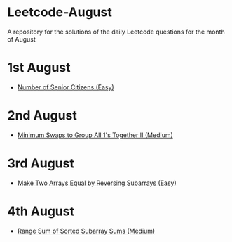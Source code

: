 # Leetcode-August
A repository for the solutions of the daily Leetcode questions for the month of August

# 1st August
- [Number of Senior Citizens (Easy)](https://leetcode.com/problems/number-of-senior-citizens/description/?envType=daily-question&envId=2024-08-02)

# 2nd August
- [Minimum Swaps to Group All 1's Together II (Medium)](https://leetcode.com/problems/minimum-swaps-to-group-all-1s-together-ii/description/?envType=daily-question&envId=2024-08-02)

# 3rd August
- [Make Two Arrays Equal by Reversing Subarrays (Easy)](https://leetcode.com/problems/make-two-arrays-equal-by-reversing-subarrays/description/?envType=daily-question&envId=2024-08-03)

# 4th August
- [Range Sum of Sorted Subarray Sums (Medium)](https://leetcode.com/problems/range-sum-of-sorted-subarray-sums/description/?envType=daily-question&envId=2024-08-04)